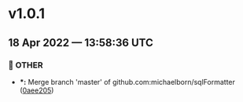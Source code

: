 # v1.0.1
## 18 Apr 2022 — 13:58:36 UTC

### 📝 OTHER

+ __\*:__ Merge branch 'master' of github.com:michaelborn/sqlFormatter
 ([0aee205](https://github.com/michaelborn/sqlformatter/commit/0aee205c27eb8557672da986fee81021d5cd8cd0))
